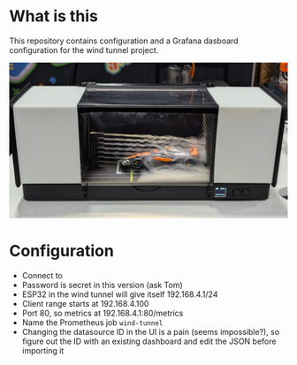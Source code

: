 # What is this
This repository contains configuration and a Grafana dasboard configuration for the wind tunnel project.

![A photo of the wind tunnel. Smoke is flowing over a model of a Formula 1 racing car.](windtunnel.png "The windtunnel at KubeCon Salt Lake City")


# Configuration
* Connect to <TODO>
* Password is secret in this version (ask Tom)
* ESP32 in the wind tunnel will give itself 192.168.4.1/24
* Client range starts at 192.168.4.100
* Port 80, so metrics at 192.168.4.1:80/metrics
* Name the Prometheus job `wind-tunnel`
* Changing the datasource ID in the UI is a pain (seems impossible?), so figure out the ID with an existing dashboard and edit the JSON before importing it
